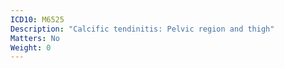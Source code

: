 ```yaml
---
ICD10: M6525
Description: "Calcific tendinitis: Pelvic region and thigh"
Matters: No
Weight: 0
---
```


